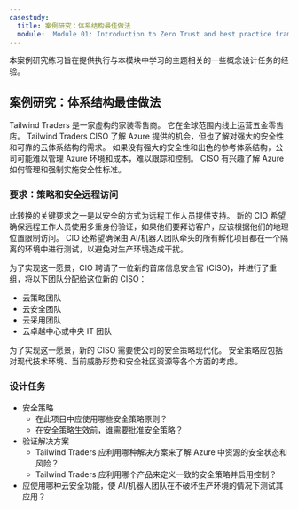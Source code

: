 ```yaml
---
casestudy:
  title: 案例研究：体系结构最佳做法
  module: 'Module 01: Introduction to Zero Trust and best practice frameworks'
---
```


本案例研究练习旨在提供执行与本模块中学习的主题相关的一些概念设计任务的经验。

## 案例研究：体系结构最佳做法

Tailwind Traders 是一家虚构的家装零售商。 它在全球范围内线上运营五金零售店。 Tailwind Traders CISO 了解 Azure 提供的机会，但也了解对强大的安全性和可靠的云体系结构的需求。 如果没有强大的安全性和出色的参考体系结构，公司可能难以管理 Azure 环境和成本，难以跟踪和控制。 CISO 有兴趣了解 Azure 如何管理和强制实施安全性标准。

### 要求：策略和安全远程访问

此转换的关键要求之一是以安全的方式为远程工作人员提供支持。 新的 CIO 希望确保远程工作人员使用多重身份验证，如果他们要拜访客户，应该根据他们的地理位置限制访问。 CIO 还希望确保由 AI/机器人团队牵头的所有孵化项目都在一个隔离的环境中进行测试，以避免对生产环境造成干扰。

为了实现这一愿景，CIO 聘请了一位新的首席信息安全官 (CISO)，并进行了重组，将以下团队分配给这位新的 CISO：

-   云策略团队
-   云安全团队
-   云采用团队
-   云卓越中心或中央 IT 团队

为了实现这一愿景，新的 CISO 需要使公司的安全策略现代化。 安全策略应包括对现代技术环境、当前威胁形势和安全社区资源等各个方面的考虑。

### 设计任务

* 安全策略
   -   在此项目中应使用哪些安全策略原则？
   -   在安全策略生效前，谁需要批准安全策略？
* 验证解决方案
   -   Tailwind Traders 应利用哪种解决方案来了解 Azure 中资源的安全状态和风险？
   -   Tailwind Traders 应利用哪个产品来定义一致的安全策略并启用控制？
* 应使用哪种云安全功能，使 AI/机器人团队在不破坏生产环境的情况下测试其应用？